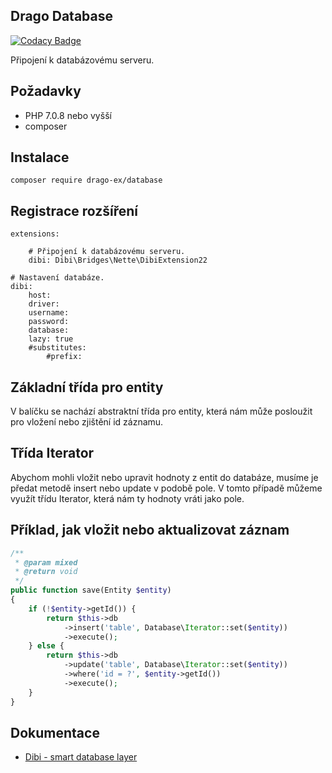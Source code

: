 ## Drago Database

[![Codacy Badge](https://api.codacy.com/project/badge/Grade/0a573beafc964543af530617a71467fd)](https://www.codacy.com/app/accgit/database?utm_source=github.com&utm_medium=referral&utm_content=drago-ex/database&utm_campaign=badger)

Připojení k databázovému serveru.

## Požadavky

- PHP 7.0.8 nebo vyšší
- composer

## Instalace

```
composer require drago-ex/database
```

## Registrace rozšíření

```
extensions:

	# Připojení k databázovému serveru.
	dibi: Dibi\Bridges\Nette\DibiExtension22

# Nastavení databáze.
dibi:
	host:
	driver:
	username:
	password:
	database:
	lazy: true
	#substitutes:
		#prefix:
```

## Základní třída pro entity

V balíčku se nachází abstraktní třída pro entity, která nám může posloužit pro vložení nebo zjištění id záznamu.

## Třída Iterator

Abychom mohli vložit nebo upravit hodnoty z entit do databáze, musíme je předat metodě insert nebo update v podobě pole.
V tomto případě můžeme využít třídu Iterator, která nám ty hodnoty vráti jako pole.

## Příklad, jak vložit nebo aktualizovat záznam

```php
/**
 * @param mixed
 * @return void
 */
public function save(Entity $entity)
{
	if (!$entity->getId()) {
		return $this->db
			->insert('table', Database\Iterator::set($entity))
			->execute();
	} else {
		return $this->db
			->update('table', Database\Iterator::set($entity))
			->where('id = ?', $entity->getId())
			->execute();
	}
}
```

## Dokumentace
- [Dibi - smart database layer](https://github.com/dg/dibi)
